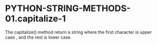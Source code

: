 # PYTHON-STRING-METHODS-01.capitalize-1
The capitalize() method return a string where the first character is upper case , and the rest is lower case. 
